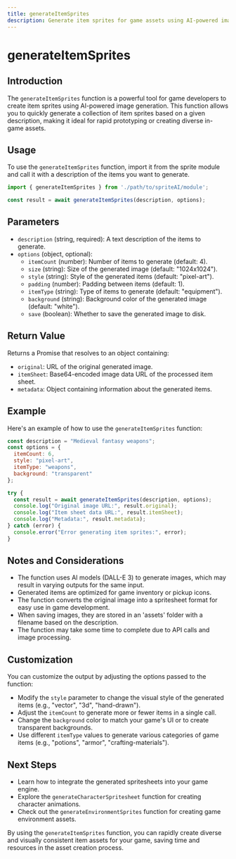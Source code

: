 ```yaml
---
title: generateItemSprites
description: Generate item sprites for game assets using AI-powered image generation
---
```


# generateItemSprites

## Introduction

The `generateItemSprites` function is a powerful tool for game developers to create item sprites using AI-powered image generation. This function allows you to quickly generate a collection of item sprites based on a given description, making it ideal for rapid prototyping or creating diverse in-game assets.

## Usage

To use the `generateItemSprites` function, import it from the sprite module and call it with a description of the items you want to generate.

```javascript
import { generateItemSprites } from './path/to/spriteAI/module';

const result = await generateItemSprites(description, options);
```

## Parameters

- `description` (string, required): A text description of the items to generate.
- `options` (object, optional):
  - `itemCount` (number): Number of items to generate (default: 4).
  - `size` (string): Size of the generated image (default: "1024x1024").
  - `style` (string): Style of the generated items (default: "pixel-art").
  - `padding` (number): Padding between items (default: 1).
  - `itemType` (string): Type of items to generate (default: "equipment").
  - `background` (string): Background color of the generated image (default: "white").
  - `save` (boolean): Whether to save the generated image to disk.

## Return Value

Returns a Promise that resolves to an object containing:

- `original`: URL of the original generated image.
- `itemSheet`: Base64-encoded image data URL of the processed item sheet.
- `metadata`: Object containing information about the generated items.

## Example

Here's an example of how to use the `generateItemSprites` function:

```javascript
const description = "Medieval fantasy weapons";
const options = {
  itemCount: 6,
  style: "pixel-art",
  itemType: "weapons",
  background: "transparent"
};

try {
  const result = await generateItemSprites(description, options);
  console.log("Original image URL:", result.original);
  console.log("Item sheet data URL:", result.itemSheet);
  console.log("Metadata:", result.metadata);
} catch (error) {
  console.error("Error generating item sprites:", error);
}
```

## Notes and Considerations

- The function uses AI models (DALL-E 3) to generate images, which may result in varying outputs for the same input.
- Generated items are optimized for game inventory or pickup icons.
- The function converts the original image into a spritesheet format for easy use in game development.
- When saving images, they are stored in an 'assets' folder with a filename based on the description.
- The function may take some time to complete due to API calls and image processing.

## Customization

You can customize the output by adjusting the options passed to the function:

- Modify the `style` parameter to change the visual style of the generated items (e.g., "vector", "3d", "hand-drawn").
- Adjust the `itemCount` to generate more or fewer items in a single call.
- Change the `background` color to match your game's UI or to create transparent backgrounds.
- Use different `itemType` values to generate various categories of game items (e.g., "potions", "armor", "crafting-materials").

## Next Steps

- Learn how to integrate the generated spritesheets into your game engine.
- Explore the `generateCharacterSpritesheet` function for creating character animations.
- Check out the `generateEnvironmentSprites` function for creating game environment assets.

By using the `generateItemSprites` function, you can rapidly create diverse and visually consistent item assets for your game, saving time and resources in the asset creation process.
